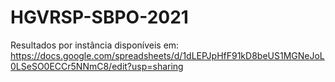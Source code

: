 # HGVRSP-SBPO-2021

Resultados por instância disponíveis em: https://docs.google.com/spreadsheets/d/1dLEPJpHfF91kD8beUS1MGNeJoL0LSeSO0ECCr5NNmC8/edit?usp=sharing
